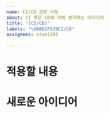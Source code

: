 ```yaml
---
name: CI/CD 관련 사항
about: CI 혹은 CD에 대해 생각하는 아이디어
title: "[CI/CD]"
labels: "\U0001F529CI/CD"
assignees: stae1102

---
```


# 적용할 내용

# 새로운 아이디어
